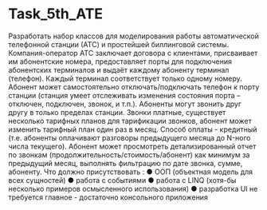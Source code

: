 # Task_5th_ATE
Разработать набор классов для моделирования работы автоматической телефонной станции (АТС) и простейшей биллинговой системы.
Компания-оператор АТС заключает договора с клиентами, присваивает им абонентские номера, предоставляет порты для подключения абонентских терминалов и выдаёт каждому абоненту терминал (телефон). Каждый терминал соответствует только одному номеру.
Абонент может самостоятельно отключать/подключать телефон к порту станции (станция умеет отслеживать изменения состояния порта – отключен, подключен, звонок, и т.п.). Абоненты могут звонить друг другу в только пределах станции. 
Звонки платные, существует несколько тарифных планов для тарификации звонков, абонент может изменить тарифный план один раз в месяц. Способ оплаты - кредитный (т.е. абоненты оплачивают разговоры предыдущего месяца до N-ного числа текущего).
Абонент может просмотреть детализированный отчет по звонкам (продолжительность/стоимость/абонент) как минимум за предыдущий месяц, выполнять фильтрацию по дате звонка, сумме, абоненту.
Что должно присутствовать :
● ООП (объектная модель для всех сущностей)
● работа с событиями
● работа с LINQ (хотя-бы несколько примеров осмысленного использования)
● разработка UI не требуется главное - достаточно консольного приложения
